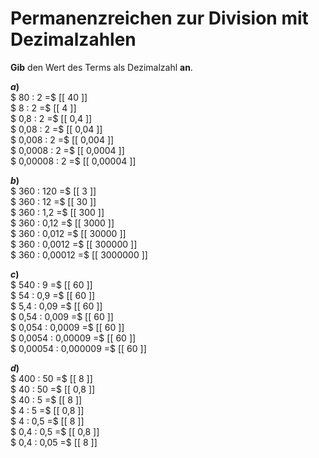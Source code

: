 <!--
version:  0.0.1

language: de

@style
main > *:not(:last-child) {
  margin-bottom: 3rem;
}

input {
    text-align: center;
}

.flex-container {
    display: flex;
    flex-wrap: wrap;
    align-items: stretch;
    gap: 20px;
}

.flex-child {
    flex: 1;
    min-width: 350px;
    margin-right: 20px;
}

@media (max-width: 400px) {
    .flex-child {
        flex: 100%;
        margin-right: 0;
    }
}
@end

formula: \carry   \textcolor{red}{\scriptsize #1}
formula: \digit   \rlap{\carry{#1}}\phantom{#2}#2
formula: \permil  \text{‰}

import: https://raw.githubusercontent.com/LiaTemplates/Tikz-Jax/main/README.md

script: https://cdn.jsdelivr.net/gh/LiaTemplates/Tikz-Jax@main/dist/index.js


tags: Dezimalzahlen, Division, Zahlenverständnis, sehr leicht, sehr niedrig, Angeben

comment: Setze die Permanzreihe zur Division mit Dezimalzahlen fort.

author: Martin Lommatzsch

-->




# Permanenzreichen zur Division mit Dezimalzahlen

**Gib** den Wert des Terms als Dezimalzahl **an**.

<section class="flex-container">

<div class="flex-child">

__$a)\;\;$__ \
$ 80 : 2 =$ [[  40   ]] \
$ 8 : 2 =$ [[  4    ]] \
$ 0,8 : 2 =$ [[  0,4   ]] \
$ 0,08 : 2 =$ [[  0,04  ]] \
$ 0,008 : 2 =$ [[  0,004  ]] \
$ 0,0008 : 2 =$ [[  0,0004  ]] \
$ 0,00008 : 2 =$ [[  0,00004  ]] 

</div>
<div class="flex-child">

__$b)\;\;$__ \
$ 360 : 120 =$ [[  3       ]] \
$ 360 : 12 =$  [[  30      ]] \
$ 360 : 1,2 =$ [[  300     ]] \
$ 360 : 0,12 =$ [[  3000    ]] \
$ 360 : 0,012 =$ [[  30000   ]] \
$ 360 : 0,0012 =$ [[  300000  ]] \
$ 360 : 0,00012 =$ [[  3000000 ]] 

</div>
<div class="flex-child">

__$c)\;\;$__ \
$ 540 : 9 =$ [[  60  ]] \
$ 54 : 0,9 =$ [[  60  ]] \
$ 5,4 : 0,09 =$ [[  60  ]] \
$ 0,54 : 0,009 =$ [[  60  ]] \
$ 0,054 : 0,0009 =$ [[  60  ]] \
$ 0,0054 : 0,00009 =$ [[  60  ]] \
$ 0,00054 : 0,000009 =$ [[  60  ]] 

</div>
<div class="flex-child">

__$d)\;\;$__ \
$ 400 : 50 =$ [[  8    ]] \
$ 40 : 50 =$ [[  0,8  ]] \
$ 40 : 5 =$ [[  8  ]] \
$ 4 : 5 =$ [[  0,8  ]] \
$ 4 : 0,5 =$ [[  8  ]] \
$ 0,4 : 0,5 =$ [[  0,8  ]] \
$ 0,4 : 0,05 =$ [[  8  ]] 

</div>
</section>





